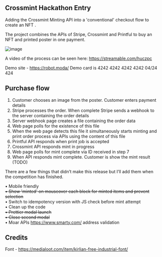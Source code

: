 ## Crossmint Hackathon Entry

Adding the Crossmint Minting API into a 'conventional' checkout flow to create an NFT .

The project combines the APIs of Stripe, Crossmint and Printful to buy an NFT and printed poster in one payment.

![image](https://user-images.githubusercontent.com/60509953/185814159-cab1206e-450d-4d28-93be-e3ceac45daa4.png)

A video of the process can be seen here:  https://streamable.com/huczpc

Demo site - https://robot.moda/
Demo card is 4242 4242 4242 4242 04/24 424

## Purchase flow

1)	Customer chooses an image from the poster. Customer enters payment details
2)	Stripe processes the order. When complete Stripe sends a webhook to the server containing the order details
3)	Server webhook page creates a file containing the order data
4)	Web page polls for the existence of this file
5)	When the web page detects this file it simultaneously starts minting and print order process via APIs using the content of this file
6)	Printful API responds when print job is accepted
7)	Crossmint API responds mint in progress
8)	Web page polls for mint complete via ID received in step 7
9)	When API responds mint complete. Customer is show the mint result (TODO)


There are a few things that didn’t make this release but I’ll add them when the competition has finished.

•	Mobile friendly  
~~•	Show 'minted' on mouseover each block for minted items and prevent selection~~  
•	Switch to idempotency version with JS check before mint attempt  
•	Clean up the code  
~~•	Prettier modal launch~~  
~~•	Close second modal~~  
•	Moar APIs https://www.smarty.com/ address validation  

## Credits

Font - https://medialoot.com/item/kirlian-free-industrial-font/
